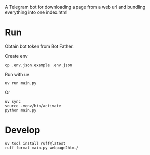 
A Telegram bot for downloading a page from a web url and bundling everything into one index.html

# Run
Obtain bot token from Bot Father.

Create env
```
cp .env.json.example .env.json
```

Run with uv
```
uv run main.py
```

Or 
```
uv sync
source .venv/bin/activate
python main.py
```

# Develop

```
uv tool install ruff@latest
ruff format main.py webpage2html/
```

